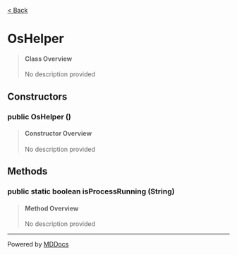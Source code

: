 [< Back](../README.md)
# OsHelper #
>#### Class Overview ####
>No description provided
## Constructors ##
### public OsHelper () ###
>#### Constructor Overview ####
>No description provided
>
## Methods ##
### public static boolean isProcessRunning (String) ###
>#### Method Overview ####
>No description provided
>

---
Powered by [MDDocs](https://github.com/VRCube/MDDocs)